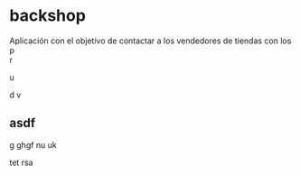 # backshop
Aplicación con el objetivo de contactar a los vendedores de tiendas con los 
p   
r

u

d
v

## asdf
g
ghgf
nu
uk

tet
rsa